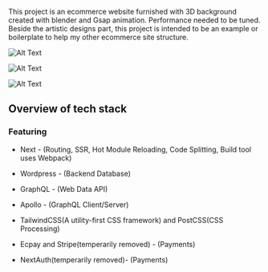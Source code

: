 
This project is an ecommerce website furnished with 3D background created with blender and Gsap animation. Performance needed to be tuned. 
Beside the artistic designs part, this project is intended to be an example or boilerplate to help my other ecommerce site structure.

![Alt Text](https://media1.giphy.com/media/MbWQ2OH29qq9M0HmMY/giphy.gif)

![Alt Text](https://media1.giphy.com/media/qujpEyZSDacisHfz9C/giphy.webp)

![Alt Text](https://media3.giphy.com/media/KWs8XTMswAmqXpLe4J/giphy.webp)

## Overview of tech stack

### Featuring

* Next - (Routing, SSR, Hot Module Reloading, Code Splitting, Build tool uses Webpack)

* Wordpress - (Backend Database)

* GraphQL - (Web Data API)

* Apollo - (GraphQL Client/Server)

* TailwindCSS(A utility-first CSS framework) and PostCSS(CSS Processing)

* Ecpay and Stripe(temperarily removed) - (Payments)

* NextAuth(temperarily removed)- (Payments)
